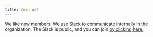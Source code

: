 ```yaml
---
title: Join us!
---
```


We like new members! We use Slack to communicate internally in the organization. The Slack is public, and you can join [by clicking here.](https://sbedtu.slack.com/join/shared_invite/enQtMzQ1NjUzMzQ0MzA5LTMyOTVhNDUyNjlkMTliYzQ2OGYwNGE0YTQwMjQ4ZGZjZTY5NzY2ZWViOGQyZDhhMDczM2UwYWMzMzExODA0ZDg "Link to join our Slack channel")
